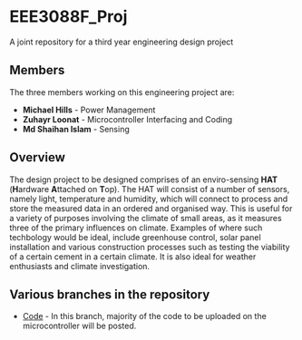 # **EEE3088F_Proj**
A joint repository for a third year engineering design project

## **Members**
The three members working on this engineering project are:
* **Michael Hills** - Power Management
* **Zuhayr Loonat** - Microcontroller Interfacing and Coding
* **Md Shaihan Islam** - Sensing

## **Overview**
The design project to be designed comprises of an enviro-sensing **HAT** (**H**ardware **A**ttached on **T**op). The HAT will consist of a number of sensors, namely light, temperature and humidity, which will connect to process and store the measured data in an ordered and organised way. This is useful for a variety of purposes involving the climate of small areas, as it measures three of the primary influences on climate. Examples of where such techbology would be ideal, include greenhouse control, solar panel installation and various construction processes such as testing the viability of a certain cement in a certain climate. It is also ideal for weather enthusiasts and climate investigation.

## Various branches in the repository
* [Code](code/code.md) - In this branch, majority of the code to be uploaded on the microcontroller will be posted.
